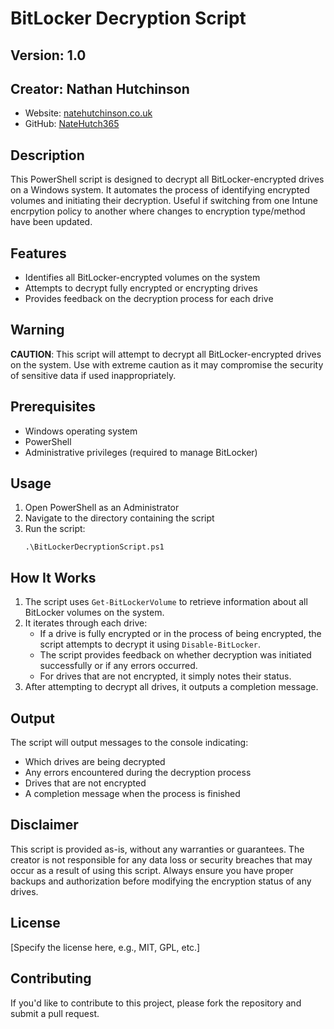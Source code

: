 # BitLocker Decryption Script

## Version: 1.0

## Creator: Nathan Hutchinson
- Website: [natehutchinson.co.uk](https://natehutchinson.co.uk)
- GitHub: [NateHutch365](https://github.com/NateHutch365)

## Description

This PowerShell script is designed to decrypt all BitLocker-encrypted drives on a Windows system. It automates the process of identifying encrypted volumes and initiating their decryption. Useful if switching from one Intune encrpytion policy to another where changes to encryption type/method have been updated.

## Features

- Identifies all BitLocker-encrypted volumes on the system
- Attempts to decrypt fully encrypted or encrypting drives
- Provides feedback on the decryption process for each drive

## Warning

**CAUTION**: This script will attempt to decrypt all BitLocker-encrypted drives on the system. Use with extreme caution as it may compromise the security of sensitive data if used inappropriately.

## Prerequisites

- Windows operating system
- PowerShell
- Administrative privileges (required to manage BitLocker)

## Usage

1. Open PowerShell as an Administrator
2. Navigate to the directory containing the script
3. Run the script:
   ```
   .\BitLockerDecryptionScript.ps1
   ```

## How It Works

1. The script uses `Get-BitLockerVolume` to retrieve information about all BitLocker volumes on the system.
2. It iterates through each drive:
   - If a drive is fully encrypted or in the process of being encrypted, the script attempts to decrypt it using `Disable-BitLocker`.
   - The script provides feedback on whether decryption was initiated successfully or if any errors occurred.
   - For drives that are not encrypted, it simply notes their status.
3. After attempting to decrypt all drives, it outputs a completion message.

## Output

The script will output messages to the console indicating:
- Which drives are being decrypted
- Any errors encountered during the decryption process
- Drives that are not encrypted
- A completion message when the process is finished

## Disclaimer

This script is provided as-is, without any warranties or guarantees. The creator is not responsible for any data loss or security breaches that may occur as a result of using this script. Always ensure you have proper backups and authorization before modifying the encryption status of any drives.

## License

[Specify the license here, e.g., MIT, GPL, etc.]

## Contributing

If you'd like to contribute to this project, please fork the repository and submit a pull request.